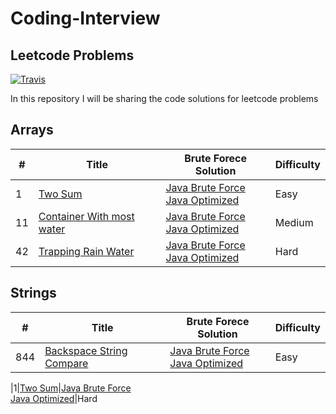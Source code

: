 # Coding-Interview
## Leetcode Problems
[![Travis](https://img.shields.io/badge/language-Java-blue.svg)]()

In this repository I will be sharing the code solutions for leetcode problems

## Arrays
| # | Title | Brute Forece Solution | Difficulty |
|---| ----- | -------- | ---------- |
|1|[Two Sum](leetcode.com/problems/two-sum/)|[Java Brute Force](https://github.com/PratyayMallik1006/Coding-Interview/blob/main/TwoSum_BruteForce.java) <br> [Java Optimized](github.com/PratyayMallik1006/Coding-Interview/blob/main/TwoSum_Optimized.java)|Easy
|11|[Container With most water](leetcode.com/problems/container-with-most-water/)|[Java Brute Force](https://github.com/PratyayMallik1006/Coding-Interview/blob/main/ContainerWithMostWater_BruteForce.java) <br> [Java Optimized](https://github.com/PratyayMallik1006/Coding-Interview/blob/main/ContainerWithMostWater_Optimized.java)|Medium
|42|[Trapping Rain Water](https://leetcode.com/problems/trapping-rain-water/)|[Java Brute Force](https://github.com/PratyayMallik1006/Coding-Interview/blob/main/TrappingRainWater_BruteForce.java) <br> [Java Optimized](https://github.com/PratyayMallik1006/Coding-Interview/blob/main/TrappingRainWater_Optimized.java)|Hard

## Strings
| # | Title | Brute Forece Solution | Difficulty |
|---| ----- | -------- | ---------- |
|844|[Backspace String Compare](https://leetcode.com/problems/backspace-string-compare/)|[Java Brute Force](https://github.com/PratyayMallik1006/Coding-Interview/blob/main/BackspaceCompare_BruteForce.java) <br> [Java Optimized](https://github.com/PratyayMallik1006/Coding-Interview/blob/main/BackspaceCompare_Optimized.java)|Easy

|1|[Two Sum](https://leetcode.com/problems/two-sum/)|[Java Brute Force]() <br> [Java Optimized]()|Hard


